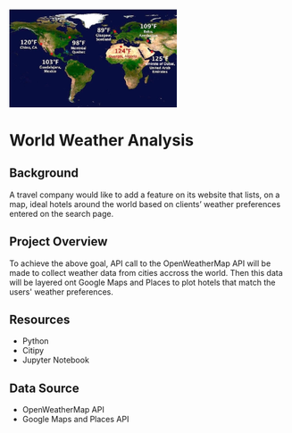 <img src="pic.jpg" alt="drawing" width="300"/>

# World Weather Analysis
## Background
A travel company would like to add a feature on its website that lists, on a map, ideal hotels around the world based on clients’ weather preferences entered on the search page.

## Project Overview
To achieve the above goal, API call to the OpenWeatherMap API will be made to collect weather data from cities accross the world. Then this data will be layered ont Google Maps and Places to plot hotels that match the users' weather preferences.

## Resources
- Python
- Citipy
- Jupyter Notebook

## Data Source
- OpenWeatherMap API
- Google Maps and Places API
